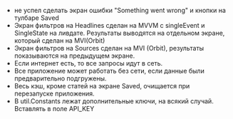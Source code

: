  - не успел сделать экран ошибки "Something went wrong" и кнопки на тулбаре Saved  
 - Экран фильтров на Headlines сделан на MVVM с singleEvent и SingleState на ливдате. Результаты выводятся на отдельном экране, который сделан на MVI(Orbit)  
 - Экран фильтров на Sources сделан на MVI (Orbit), результаты показываются на предыдущем экране.  
 - Если интернет есть, то все запросы идут в сеть.  
 - Все приложение может работать без сети, если данные были предварительно подгружены.  
 - Весь кэш, кроме статей на экране Saved, очищается при перезапуске приложения.  
 - В util.Constants лежат дополнительные ключи, на всякий случай. Вставлять в поле API_KEY  
